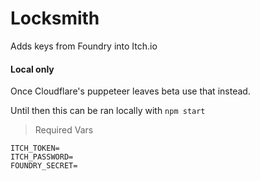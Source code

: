 # Locksmith

Adds keys from Foundry into Itch.io


#### Local only
Once Cloudflare's puppeteer leaves beta use that instead.

Until then this can be ran locally with `npm start`


> Required Vars
```
ITCH_TOKEN=
ITCH_PASSWORD=
FOUNDRY_SECRET=
```